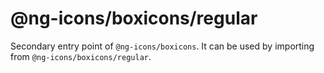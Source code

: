 # @ng-icons/boxicons/regular

Secondary entry point of `@ng-icons/boxicons`. It can be used by importing from `@ng-icons/boxicons/regular`.
